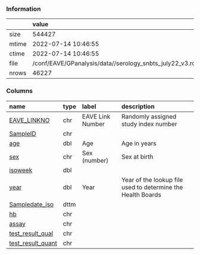 
### Information



|       | value                                                    |
|:------|:---------------------------------------------------------|
| size  | 544427                                                   |
| mtime | 2022-07-14 10:46:55                                      |
| ctime | 2022-07-14 10:46:55                                      |
| file  | /conf/EAVE/GPanalysis/data//serology_snbts_july22_v3.rds |
| nrows | 46227                                                    |

### Columns

| name                                                                      | type   | label            | description                                                 |
|:--------------------------------------------------------------------------|:-------|:-----------------|:------------------------------------------------------------|
| [EAVE_LINKNO](../tables/serology_snbts_july22_v3/EAVE_LINKNO)             | chr    | EAVE Link Number | Randomly assigned study index number                        |
| [SampleID](../tables/serology_snbts_july22_v3/SampleID)                   | chr    |                  |                                                             |
| [age](../tables/serology_snbts_july22_v3/age)                             | dbl    | Age              | Age in years                                                |
| [sex](../tables/serology_snbts_july22_v3/sex)                             | chr    | Sex (number)     | Sex at birth                                                |
| [isoweek](../tables/serology_snbts_july22_v3/isoweek)                     | dbl    |                  |                                                             |
| [year](../tables/serology_snbts_july22_v3/year)                           | dbl    | Year             | Year of the lookup file used to determine the Health Boards |
| [Sampledate_iso](../tables/serology_snbts_july22_v3/Sampledate_iso)       | dttm   |                  |                                                             |
| [hb](../tables/serology_snbts_july22_v3/hb)                               | chr    |                  |                                                             |
| [assay](../tables/serology_snbts_july22_v3/assay)                         | chr    |                  |                                                             |
| [test_result_qual](../tables/serology_snbts_july22_v3/test_result_qual)   | chr    |                  |                                                             |
| [test_result_quant](../tables/serology_snbts_july22_v3/test_result_quant) | chr    |                  |                                                             |
        